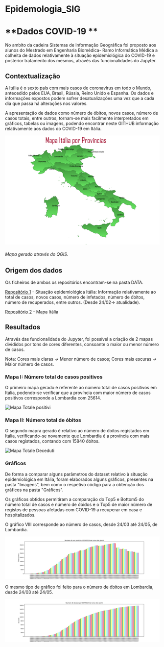 # Epidemologia_SIG

# **Dados COVID-19 **

No ambito da cadeira Sistemas de Informação Geográfica foi proposto aos alunos do Mestrado em Engenharia Biomédica- Ramo Informática Médica a colheita de dados relativamente à situação epidemiológica do COVID-19 e posterior tratamento dos mesmos, através das funcionalidades do Jupyter.

## **Contextualização**

A Itália é o sexto país com mais casos de coronavírus em todo o Mundo, antecedido pelos EUA, Brasil, Rússia, Reino Unido e Espanha. Os dados e informações expostos podem sofrer desatualizações uma vez que a cada dia que passa há alterações nos valores. 

A apresentação de dados como número de óbitos, novos casos, número de casos totais, entre outros, tornam-se mais facilmente interpretados em gráficos, tabelas ou imagens, podendo encontrar neste GITHUB informação relativamente aos dados do COVID-19 em Itália.

![Mapa províncias Itália](https://github.com/AnaPinto16/Epidemologia_SIG/blob/master/ItaliaCovid/Imagens/ITALIA.png)
###### Mapa gerado através do QGIS.

## **Origem dos dados**

Os ficheiros de ambos os repositórios encontram-se na pasta DATA.

[Repositório 1](https://github.com/pcm-dpc/COVID-19) - Situação epidemiológica Itália: Informação relativamente ao total de casos, novos casos, número de infetados, número de óbitos, número de recuperados, entre outros. (Desde 24/02-> atualidade).

[Repositório 2](http://www.diva-gis.org/datadown) - Mapa Itália

## **Resultados**

Através das funcionalidade do Jupyter, foi possível a criação de 2 mapas divididos por tons de cores diferentes, consoante o maior ou menor número de casos. 

Nota: Cores mais claras -> Menor número de casos; Cores mais escuras -> Maior número de casos.

### Mapa I: Número total de casos positivos

O primeiro mapa gerado é referente ao número total de casos positivos em Itália, podendo-se verificar que a província com maior número de casos positivos corresponde a Lombardia com 25614.

![Mapa Totale positivi](https://github.com/AnaPinto16/Epidemologia_SIG/blob/master/ItaliaCovid/Imagens/Geographic_distribution_totale_positiv.png)

### Mapa II: Número total de óbitos

O segundo mapra gerado é relativo ao número de óbitos registados em Itália, verificando-se novamente que Lombardia é a província com mais casos registados, contando com 15840 óbitos.

![Mapa Totale Deceduti](https://github.com/AnaPinto16/Epidemologia_SIG/blob/master/ItaliaCovid/Imagens/Geographic_distribution_totale_deceduti.png)

### Gráficos

De forma a comparar alguns parâmetros do dataset relativo à situação epidemiológica em Itália, foram elaborados alguns gráficos, presentes na pasta "Imagens", bem como o respetivo código para a obtenção dos gráficos na pasta "Gráficos".

Os gráficos obtidos permitiram a comparação do Top5 e Bottom5 do número total de casos e número de óbidos e o Top5 de maior número de registos de pessoas afetadas com COVID-19 a recuperar em casa e hospitalizados.

O gráfico VIII corresponde ao número de casos, desde 24/03 até 24/05, de Lombardia. 

![Mapa Totale Casi per giorni: Lombardia](https://github.com/AnaPinto16/Epidemologia_SIG/blob/master/ItaliaCovid/Imagens/casi_positivi_dias.png)

O mesmo tipo de gráfico foi feito para o número de óbitos em Lombardia, desde 24/03 até 24/05.

![Mapa Totale Deceduti per giorni: Lombardia](https://github.com/AnaPinto16/Epidemologia_SIG/blob/master/ItaliaCovid/Imagens/casi_deceduti_dias.png)





